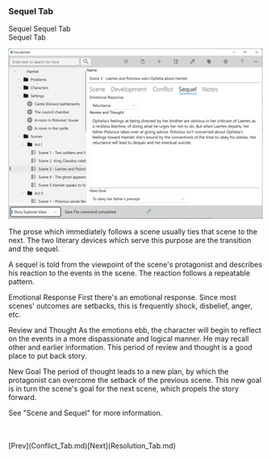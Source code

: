 ### Sequel Tab ###

Sequel Sequel Tab <br/>
Sequel Tab <br/>

![](Scene-Sequel-Tab.png)

The prose which immediately follows a scene usually ties that scene to the next.  The two literary devices which serve this purpose are the transition and the sequel. <br/>

A sequel is told from the viewpoint of the scene's protagonist and describes his reaction to the events in the scene.  The reaction follows a repeatable pattern. <br/>

Emotional Response	First there's an emotional response.  Since most scenes' outcomes are setbacks, this is frequently shock, disbelief, anger, etc. <br/>

Review and Thought	As the emotions ebb, the character will begin to reflect on the events in a more dispassionate and logical manner.  He may recall other and earlier information.  This period of review and thought is a good place to put back story. <br/>

New Goal		The period of thought leads to a new plan, by which the protagonist can overcome the setback of the previous scene.  This new goal is in turn the scene's goal for the next scene, which propels the story forward. <br/>

See "Scene and Sequel" for more information. <br/>

 <br/>
 <br/>
[Prev](Conflict_Tab.md)[Next](Resolution_Tab.md) <br/>
